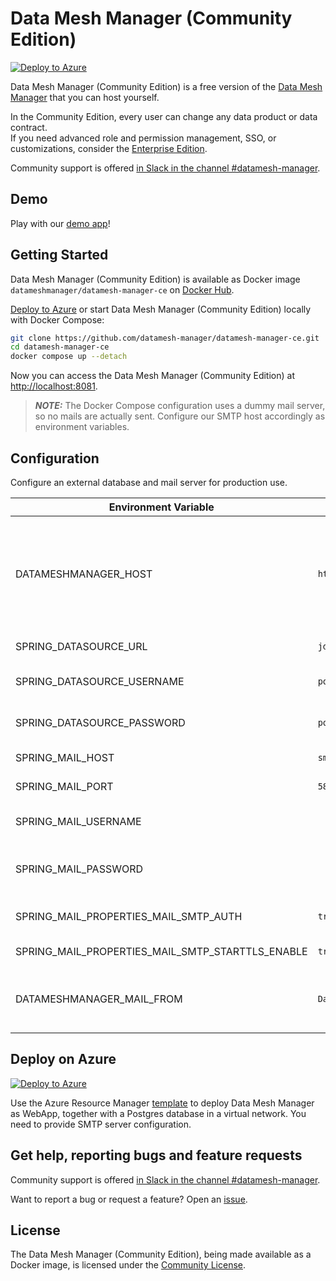 # Data Mesh Manager (Community Edition)

[![Deploy to Azure](https://aka.ms/deploytoazurebutton)](https://portal.azure.com/#create/Microsoft.Template/uri/https%3A%2F%2Fraw.githubusercontent.com%2Fdatamesh-manager%2Fdatamesh-manager-ce%2Fmain%2Fazure%2Fdatamesh-manager-ce.json)

Data Mesh Manager (Community Edition) is a free version of the [Data Mesh Manager](https://www.datamesh-manager.com) that you can host yourself.

In the Community Edition, every user can change any data product or data contract.  
If you need advanced role and permission management, SSO, or customizations, consider the [Enterprise Edition](https://www.datamesh-manager.com/#pricing).

Community support is offered [in Slack in the channel #datamesh-manager](https://datacontract.com/slack).

## Demo

Play with our [demo app](https://demo.datamesh-manager.com/)!


## Getting Started

Data Mesh Manager (Community Edition) is available as Docker image `datameshmanager/datamesh-manager-ce` on [Docker Hub](https://hub.docker.com/r/datameshmanager/datamesh-manager-ce).

[Deploy to Azure](azure/) or start Data Mesh Manager (Community Edition) locally with Docker Compose:

```bash
git clone https://github.com/datamesh-manager/datamesh-manager-ce.git
cd datamesh-manager-ce
docker compose up --detach
```

Now you can access the Data Mesh Manager (Community Edition) at [http://localhost:8081](http://localhost:8081).

> **_NOTE:_**  The Docker Compose configuration uses a dummy mail server, so no mails are actually sent. Configure our SMTP host accordingly as environment variables.

## Configuration

Configure an external database and mail server for production use.

| Environment Variable       | Example                                  | Description                                                                                                                                                            |
| -------------------------- | ---------------------------------------- | ---------------------------------------------------------------------------------------------------------------------------------------------------------------------- |
| DATAMESHMANAGER_HOST      | `http://localhost:8081` | The host of the application, used e.g., in email templates build URLs to Data Mesh Manager.                                                                                                                                              |
| SPRING_DATASOURCE_URL      | `jdbc:postgresql://postgres:5432/postgres` | JDBC URL of the database                                                                                                                                              |
| SPRING_DATASOURCE_USERNAME | `postgres`                                 | Login username of the database                                                                                                                                        |
| SPRING_DATASOURCE_PASSWORD | `postgres`                                 | Login password of the database                                                                                                                                |
| SPRING_MAIL_HOST           | `smtp.example.com`                         | SMTP server host                                                                                                                                                       |
| SPRING_MAIL_PORT           | `587`                                      | SMTP server port                                                                                                                                                     |
| SPRING_MAIL_USERNAME       |                                          | Login user of the SMTP server |
| SPRING_MAIL_PASSWORD       |                                          | Login password of the SMTP server                                                                                                                             |
| SPRING_MAIL_PROPERTIES_MAIL_SMTP_AUTH | `true` | Use basic authentication for SMTP |
| SPRING_MAIL_PROPERTIES_MAIL_SMTP_STARTTLS_ENABLE | `true` | Ensure that TLS is used |
| DATAMESHMANAGER_MAIL_FROM      | `Data Mesh Manager <noreply@example.com>` | The sender email address for data mesh manager emails.                                                                                                                                              |

## Deploy on Azure

[![Deploy to Azure](https://aka.ms/deploytoazurebutton)](https://portal.azure.com/#create/Microsoft.Template/uri/https%3A%2F%2Fraw.githubusercontent.com%2Fdatamesh-manager%2Fdatamesh-manager-ce%2Fmain%2Fazure%2Fdatamesh-manager-ce.json)

Use the Azure Resource Manager [template](azure/datamesh-manager-ce.json) to deploy Data Mesh Manager as WebApp, together with a Postgres database in a virtual network.
You need to provide SMTP server configuration.


## Get help, reporting bugs and feature requests

Community support is offered [in Slack in the channel #datamesh-manager](https://datacontract.com/slack).

Want to report a bug or request a feature? Open an [issue](https://github.com/datamesh-manager/datamesh-manager-ce/issues/new).

## License

The Data Mesh Manager (Community Edition), being made available as a Docker image, is licensed under the [Community License](https://www.datamesh-manager.com/COMMUNITY-LICENSE.txt).
